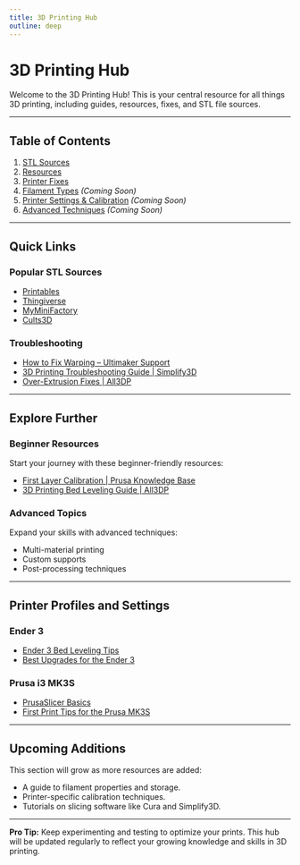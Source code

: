 ```yaml
---
title: 3D Printing Hub
outline: deep
---
```


# 3D Printing Hub

Welcome to the 3D Printing Hub! This is your central resource for all things 3D printing, including guides, resources, fixes, and STL file sources.

---

## Table of Contents
1. [STL Sources](./stl-sources)
2. [Resources](./resources)
3. [Printer Fixes](./fixes)
4. [Filament Types](./filament-types) *(Coming Soon)*
5. [Printer Settings & Calibration](./printer-settings) *(Coming Soon)*
6. [Advanced Techniques](./advanced-techniques) *(Coming Soon)*

---

## Quick Links

### Popular STL Sources
- [Printables](http://www.printables.com)
- [Thingiverse](https://www.thingiverse.com/)
- [MyMiniFactory](https://www.myminifactory.com/)
- [Cults3D](https://cults3d.com/)

### Troubleshooting
- [How to Fix Warping – Ultimaker Support](https://support.ultimaker.com/hc/en-us/articles/360012113239-How-to-fix-warping)
- [3D Printing Troubleshooting Guide | Simplify3D](https://www.simplify3d.com/support/print-quality-troubleshooting/)
- [Over-Extrusion Fixes | All3DP](https://all3dp.com/2/over-extrusion-3d-printing/)

---

## Explore Further

### Beginner Resources
Start your journey with these beginner-friendly resources:
- [First Layer Calibration | Prusa Knowledge Base](https://help.prusa3d.com/en/article/first-layer-calibration_112364)
- [3D Printing Bed Leveling Guide | All3DP](https://all3dp.com/2/3d-printer-bed-leveling-step-by-step-tutorial/)

### Advanced Topics
Expand your skills with advanced techniques:
- Multi-material printing
- Custom supports
- Post-processing techniques

---

## Printer Profiles and Settings

### Ender 3
- [Ender 3 Bed Leveling Tips](https://all3dp.com/2/ender-3-bed-leveling/)
- [Best Upgrades for the Ender 3](https://all3dp.com/2/ender-3-upgrades-and-improvements/)

### Prusa i3 MK3S
- [PrusaSlicer Basics](https://help.prusa3d.com/en/category/prusaslicer_204)
- [First Print Tips for the Prusa MK3S](https://all3dp.com/2/prusa-i3-mk3s-tips-for-3d-printing-success/)

---

## Upcoming Additions
This section will grow as more resources are added:
- A guide to filament properties and storage.
- Printer-specific calibration techniques.
- Tutorials on slicing software like Cura and Simplify3D.

---

**Pro Tip:** Keep experimenting and testing to optimize your prints. This hub will be updated regularly to reflect your growing knowledge and skills in 3D printing.
